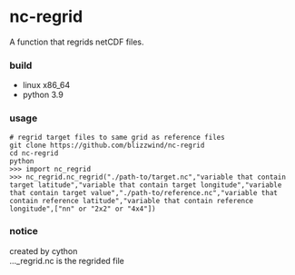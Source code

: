 # nc-regrid
A function that regrids netCDF files.

### build
- linux x86_64
- python 3.9

### usage
```
# regrid target files to same grid as reference files
git clone https://github.com/blizzwind/nc-regrid
cd nc-regrid
python
>>> import nc_regrid
>>> nc_regrid.nc_regrid("./path-to/target.nc","variable that contain target latitude","variable that contain target longitude","variable that contain target value","./path-to/reference.nc","variable that contain reference latitude","variable that contain reference longitude",["nn" or "2x2" or "4x4"])
```

### notice
created by cython<br>
..._regrid.nc is the regrided file
